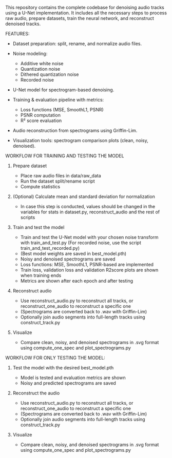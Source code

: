 This repository contains the complete codebase for denoising audio tracks using a U-Net implementation.
It includes all the necessary steps to process raw audio, prepare datasets, train the neural network, and reconstruct denoised tracks.

FEATURES:
- Dataset preparation: split, rename, and normalize audio files.

- Noise modeling:
    - Additive white noise
    - Quantization noise
    - Dithered quantization noise
    - Recorded noise

- U-Net model for spectrogram-based denoising.

- Training & evaluation pipeline with metrics:
    - Loss functions (MSE, SmoothL1, PSNR)
    - PSNR computation
    - R² score evaluation

 - Audio reconstruction from spectrograms using Griffin-Lim.

 - Visualization tools: spectrogram comparison plots (clean, noisy, denoised).

WORKFLOW FOR TRAINING AND TESTING THE MODEL 
1. Prepare dataset
    - Place raw audio files in data/raw_data
    - Run the dataset split/rename script
    - Compute statistics

2. (Optional) Calculate mean and standard deviation for normalization
    - In case this step is conducted, values should be changed in the variables for stats in dataset.py, reconstruct_audio and the rest of scripts
   
4. Train and test the model
    - Train and test the U-Net model with your chosen noise transform with train_and_test.py (For recorded noise, use the script train_and_test_recorded.py)
    - (Best model weights are saved in best_model.pth)
    - Noisy and denoised spectrograms are saved
    - Loss functions: MSE, SmoothL1, PSNR-based are implemented
    - Train loss, validation loss and validation R2score plots are shown when training ends
    - Metrics are shown after each epoch and after testing

6. Reconstruct audio
   - Use reconstruct_audio.py to reconstruct all tracks, or reconstruct_one_audio to reconstruct a specific one
   - (Spectrograms are converted back to .wav with Griffin-Lim)
   - Optionally join audio segments into full-length tracks using construct_track.py

7. Visualize
   - Compare clean, noisy, and denoised spectrograms in .svg format using compute_one_spec and plot_spectrograms.py

WORKFLOW FOR ONLY TESTING THE MODEL:
1. Test the model with the desired best_model.pth
   - Model is tested and evaluation metrics are shown
   - Noisy and predicted spectrograms are saved

2. Reconstruct the audio
   - Use reconstruct_audio.py to reconstruct all tracks, or reconstruct_one_audio to reconstruct a specific one
   - (Spectrograms are converted back to .wav with Griffin-Lim)
   - Optionally join audio segments into full-length tracks using construct_track.py
     
3. Visualize
   - Compare clean, noisy, and denoised spectrograms in .svg format using compute_one_spec and plot_spectrograms.py
